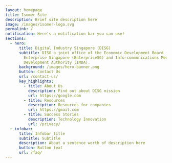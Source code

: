 ```yaml
---
layout: homepage
title: Isomer Site
description: Brief site description here
image: /images/isomer-logo.svg
permalink: /
notification: Here's a notification bar you can use!
sections:
  - hero:
      title: Digital Industry Singapore (DISG)
      subtitle: DISG a joint office of the Economic Development Board (EDB),
        Enterprise Singapore (EnterpriseSG) and Info-communications Media
        Development Authority (IMDA).
      background: /images/hero-banner.png
      button: Contact Us
      url: /contact-us/
      key_highlights:
        - title: About Us
          description: Find out about DISG mission
          url: https://google.com
        - title: Resources
          description: Resources for companies
          url: https://gmail.com
        - title: Success Stories
          description: Technology Innovation
          url: /privacy/
  - infobar:
      title: Infobar title
      subtitle: Subtitle
      description: About a sentence worth of description here
      button: Button text
      url: /faq/
---
```

